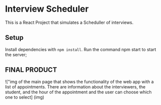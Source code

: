 # Interview Scheduler

This is a React Project that simulates a Scheduller of interviews.

## Setup

Install dependencies with `npm install`.
Run the command npm start to start the server;

## FINAL PRODUCT

!["img of the main page that shows the functionality of the web app with a list of appointments. There are information about the interviewers, the student, and the hour of the appointment and the user can choose which one to select] (img)
